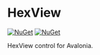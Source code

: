 # HexView

[![NuGet](https://img.shields.io/nuget/v/HexView.Avalonia.svg)](https://www.nuget.org/packages/HexView.Avalonia)
[![NuGet](https://img.shields.io/nuget/dt/HexView.Avalonia.svg)](https://www.nuget.org/packages/HexView.Avalonia)

HexView control for Avalonia.
